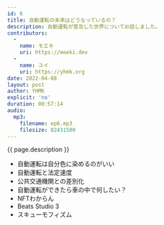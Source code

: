 ```yaml
---
id: 6
title: 自動運転の未来はどうなっているの？
description: 自動運転が普及した世界についてお話しました。
contributors:
  - 
    name: モエキ
    uri: https://moeki.dev
  -
    name: ユイ
    uri: https://yhmk.org
date: 2022-04-08
layout: post
author: YHMK
explicit: 'no'
duration: 00:57:14
audio:
  mp3:
    filename: ep6.mp3
    filesize: 82431500
---
```


{{ page.description }}

<ul>
<li>自動運転は自分色に染めるのがいい</li>
<li>自動運転と法定速度</li>
<li>公共交通機関との差別化</li>
<li>自動運転ができたら車の中で何したい？</li>
<li>NFTわからん</li>
<li>Beats Studio 3</li>
<li>スキューモフィズム</li>
</ul>
